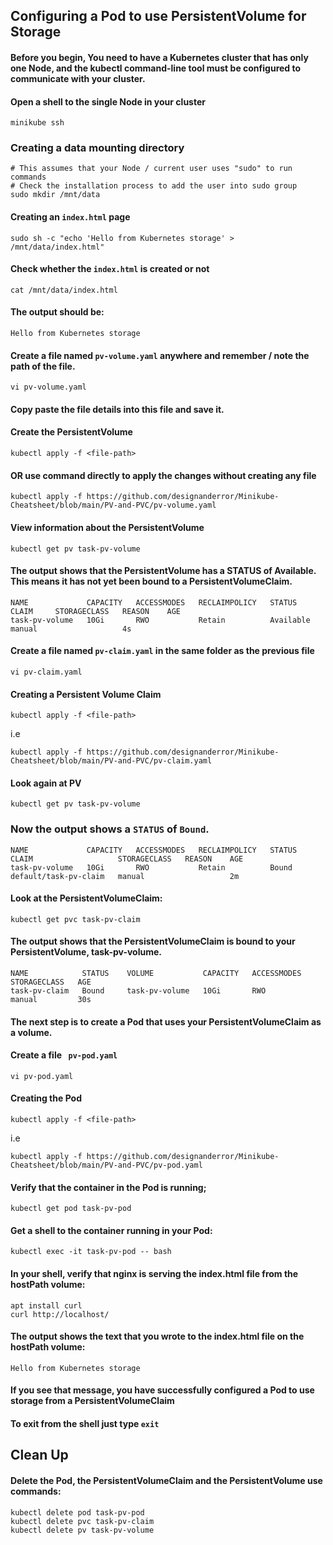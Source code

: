 ## Configuring a Pod to use PersistentVolume for Storage

#### Before you begin, You need to have a Kubernetes cluster that has only one Node, and the kubectl command-line tool must be configured to communicate with your cluster. 


#### Open a shell to the single Node in your cluster
```
minikube ssh
```
### Creating a data mounting directory

```
# This assumes that your Node / current user uses "sudo" to run commands
# Check the installation process to add the user into sudo group
sudo mkdir /mnt/data
```

#### Creating an ```index.html``` page 
```
sudo sh -c "echo 'Hello from Kubernetes storage' > /mnt/data/index.html"
```

#### Check whether the ```index.html``` is created or not
```
cat /mnt/data/index.html
```

#### The output should be:
```
Hello from Kubernetes storage
```

#### Create a file named ```pv-volume.yaml``` anywhere and remember / note the path of the file. 

```
vi pv-volume.yaml
```
#### Copy paste the file details into this file and save it. 

#### Create the PersistentVolume
```
kubectl apply -f <file-path>
```
#### OR use command directly to apply the changes without creating any file
```
kubectl apply -f https://github.com/designanderror/Minikube-Cheatsheet/blob/main/PV-and-PVC/pv-volume.yaml
```
#### View information about the PersistentVolume
```
kubectl get pv task-pv-volume
```

#### The output shows that the PersistentVolume has a STATUS of Available. This means it has not yet been bound to a PersistentVolumeClaim.
```
NAME             CAPACITY   ACCESSMODES   RECLAIMPOLICY   STATUS      CLAIM     STORAGECLASS   REASON    AGE
task-pv-volume   10Gi       RWO           Retain          Available             manual                   4s
```


#### Create a file named ```pv-claim.yaml``` in the same folder as the previous file
```
vi pv-claim.yaml
```

#### Creating a Persistent Volume Claim
```
kubectl apply -f <file-path>
```
i.e
```
kubectl apply -f https://github.com/designanderror/Minikube-Cheatsheet/blob/main/PV-and-PVC/pv-claim.yaml
```
#### Look again at PV 
```
kubectl get pv task-pv-volume
```
### Now the output shows a ```STATUS``` of ```Bound```.
```
NAME             CAPACITY   ACCESSMODES   RECLAIMPOLICY   STATUS    CLAIM                   STORAGECLASS   REASON    AGE
task-pv-volume   10Gi       RWO           Retain          Bound     default/task-pv-claim   manual                   2m
```
#### Look at the PersistentVolumeClaim:
```
kubectl get pvc task-pv-claim
```
#### The output shows that the PersistentVolumeClaim is bound to your PersistentVolume, task-pv-volume.
```
NAME            STATUS    VOLUME           CAPACITY   ACCESSMODES   STORAGECLASS   AGE
task-pv-claim   Bound     task-pv-volume   10Gi       RWO           manual         30s
```

#### The next step is to create a Pod that uses your PersistentVolumeClaim as a volume.

#### Create a file ``` pv-pod.yaml```

```
vi pv-pod.yaml
```

#### Creating the Pod
```
kubectl apply -f <file-path>
```
i.e
```
kubectl apply -f https://github.com/designanderror/Minikube-Cheatsheet/blob/main/PV-and-PVC/pv-pod.yaml
```
#### Verify that the container in the Pod is running;
```
kubectl get pod task-pv-pod
```
#### Get a shell to the container running in your Pod:
```
kubectl exec -it task-pv-pod -- bash
```
#### In your shell, verify that nginx is serving the index.html file from the hostPath volume:

```
apt install curl
curl http://localhost/
```
#### The output shows the text that you wrote to the index.html file on the hostPath volume:
```
Hello from Kubernetes storage
```
#### If you see that message, you have successfully configured a Pod to use storage from a PersistentVolumeClaim

#### To exit from the shell just type ```exit```

## Clean Up

#### Delete the Pod, the PersistentVolumeClaim and the PersistentVolume use commands: 
```
kubectl delete pod task-pv-pod
kubectl delete pvc task-pv-claim
kubectl delete pv task-pv-volume
```